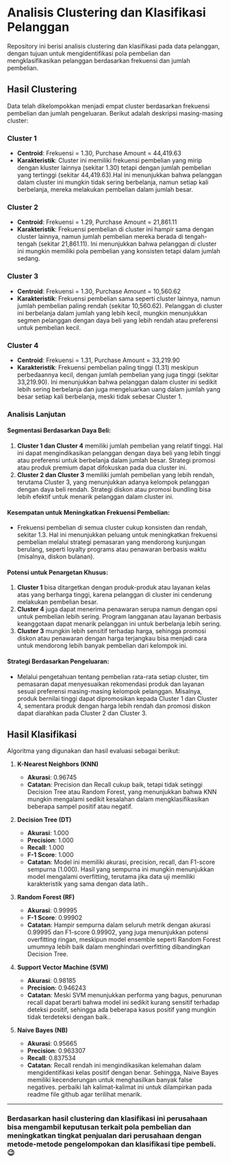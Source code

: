 # Analisis Clustering dan Klasifikasi Pelanggan

Repository ini berisi analisis clustering dan klasifikasi pada data pelanggan, dengan tujuan untuk mengidentifikasi pola pembelian dan mengklasifikasikan pelanggan berdasarkan frekuensi dan jumlah pembelian.

## Hasil Clustering

Data telah dikelompokkan menjadi empat cluster berdasarkan frekuensi pembelian dan jumlah pengeluaran. Berikut adalah deskripsi masing-masing cluster:

### Cluster 1
- **Centroid**: Frekuensi = 1.30, Purchase Amount = 44,419.63
- **Karakteristik**: Cluster ini memiliki frekuensi pembelian yang mirip dengan kluster lainnya (sekitar 1.30) tetapi dengan jumlah pembelian yang tertinggi (sekitar 44,419.63).Hal ini menunjukkan bahwa pelanggan dalam cluster ini mungkin tidak sering berbelanja, namun setiap kali berbelanja, mereka melakukan pembelian dalam jumlah besar.

### Cluster 2
- **Centroid**: Frekuensi = 1.29, Purchase Amount = 21,861.11
- **Karakteristik**: Frekuensi pembelian di cluster ini hampir sama dengan cluster lainnya, namun jumlah pembelian mereka berada di tengah-tengah (sekitar 21,861.11). Ini menunjukkan bahwa pelanggan di cluster ini mungkin memiliki pola pembelian yang konsisten tetapi dalam jumlah sedang.

### Cluster 3
- **Centroid**: Frekuensi = 1.30, Purchase Amount = 10,560.62
- **Karakteristik**: Frekuensi pembelian sama seperti cluster lainnya, namun jumlah pembelian paling rendah (sekitar 10,560.62). Pelanggan di cluster ini berbelanja dalam jumlah yang lebih kecil, mungkin menunjukkan segmen pelanggan dengan daya beli yang lebih rendah atau preferensi untuk pembelian kecil.

### Cluster 4
- **Centroid**: Frekuensi = 1.31, Purchase Amount = 33,219.90
- **Karakteristik**: Frekuensi pembelian paling tinggi (1.31) meskipun perbedaannya kecil, dengan jumlah pembelian yang juga tinggi (sekitar 33,219.90). Ini menunjukkan bahwa pelanggan dalam cluster ini sedikit lebih sering berbelanja dan juga mengeluarkan uang dalam jumlah yang besar setiap kali berbelanja, meski tidak sebesar Cluster 1.

### Analisis Lanjutan
#### Segmentasi Berdasarkan Daya Beli:
1. **Cluster 1 dan Cluster 4** memiliki jumlah pembelian yang relatif tinggi. Hal ini dapat mengindikasikan pelanggan dengan daya beli yang lebih tinggi atau preferensi untuk berbelanja dalam jumlah besar. Strategi promosi atau produk premium dapat difokuskan pada dua cluster ini.
2. **Cluster 2 dan Cluster 3** memiliki jumlah pembelian yang lebih rendah, terutama Cluster 3, yang menunjukkan adanya kelompok pelanggan dengan daya beli rendah. Strategi diskon atau promosi bundling bisa lebih efektif untuk menarik pelanggan dalam cluster ini.

#### Kesempatan untuk Meningkatkan Frekuensi Pembelian:
  - Frekuensi pembelian di semua cluster cukup konsisten dan rendah, sekitar 1.3. Hal ini menunjukkan peluang untuk meningkatkan frekuensi pembelian melalui strategi pemasaran yang mendorong kunjungan berulang, seperti loyalty programs atau penawaran berbasis waktu (misalnya, diskon bulanan).

#### Potensi untuk Penargetan Khusus:

  1. **Cluster 1** bisa ditargetkan dengan produk-produk atau layanan kelas atas yang berharga tinggi, karena pelanggan di cluster ini cenderung melakukan pembelian besar.
  2. **Cluster 4** juga dapat menerima penawaran serupa namun dengan opsi untuk pembelian lebih sering. Program langganan atau layanan berbasis keanggotaan dapat menarik pelanggan ini untuk berbelanja lebih sering.
  3. **Cluster 3** mungkin lebih sensitif terhadap harga, sehingga promosi diskon atau penawaran dengan harga terjangkau bisa menjadi cara untuk mendorong lebih banyak pembelian dari kelompok ini.

#### Strategi Berdasarkan Pengeluaran:

  - Melalui pengetahuan tentang pembelian rata-rata setiap cluster, tim pemasaran dapat menyesuaikan rekomendasi produk dan layanan sesuai preferensi masing-masing kelompok pelanggan. Misalnya, produk bernilai tinggi dapat dipromosikan kepada Cluster 1 dan Cluster 4, sementara produk dengan harga lebih rendah dan promosi diskon dapat diarahkan pada Cluster 2 dan Cluster 3.

## Hasil Klasifikasi

Algoritma yang digunakan dan hasil evaluasi sebagai berikut:

1. **K-Nearest Neighbors (KNN)**
   - **Akurasi**: 0.96745
   - **Catatan**:     Precision dan Recall cukup baik, tetapi tidak setinggi Decision Tree atau Random Forest, yang menunjukkan bahwa KNN mungkin mengalami sedikit kesalahan dalam mengklasifikasikan beberapa sampel positif atau negatif.

2. **Decision Tree (DT)**
   - **Akurasi**: 1.000
   - **Precision**: 1.000
   - **Recall**: 1.000
   - **F-1 Score**: 1.000
   - **Catatan**: Model ini memiliki akurasi, precision, recall, dan F1-score sempurna (1.000). Hasil yang sempurna ini mungkin menunjukkan model mengalami overfitting, terutama jika data uji memiliki karakteristik yang sama dengan data latih..

3. **Random Forest (RF)**
   - **Akurasi**: 0.99995
   - **F-1 Score**: 0.99902
   - **Catatan**: Hampir sempurna dalam seluruh metrik dengan akurasi 0.99995 dan F1-score 0.99902, yang juga menunjukkan potensi overfitting ringan, meskipun model ensemble seperti Random Forest umumnya lebih baik dalam menghindari overfitting dibandingkan Decision Tree.

4. **Support Vector Machine (SVM)**
   - **Akurasi**: 0.98185
   - **Precision**: 0.946243
   - **Catatan**: Meski SVM menunjukkan performa yang bagus, penurunan recall dapat berarti bahwa model ini sedikit kurang sensitif terhadap deteksi positif, sehingga ada beberapa kasus positif yang mungkin tidak terdeteksi dengan baik..

5. **Naive Bayes (NB)**
   - **Akurasi**: 0.95665
   - **Precision**: 0.963307
   - **Recall**: 0.837534
   - **Catatan**: Recall rendah ini mengindikasikan kelemahan dalam mengidentifikasi kelas positif dengan benar. Sehingga, Naive Bayes memiliki kecenderungan untuk menghasilkan banyak false negatives. perbaiki lah kalimat-kalimat ini untuk dilampirkan pada readme file github agar terilihat menarik.

---

### Berdasarkan hasil clustering dan klasifikasi ini perusahaan bisa mengambil keputusan terkait pola pembelian dan meningkatkan tingkat penjualan dari perusahaan dengan metode-metode pengelompokan dan klasifikasi tipe pembeli. :wink:
